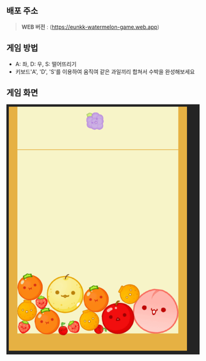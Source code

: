 ## 배포 주소

> **WEB 버전** : (https://eunkk-watermelon-game.web.app) <br>

## 게임 방법
- A: 좌, D: 우, S: 떨어뜨리기
- 키보드'A', 'D', 'S'를 이용하여 움직여 같은 과일끼리 합쳐서 수박을 완성해보세요

## 게임 화면


![게임화면 이미지](/public/수박게임.png)
